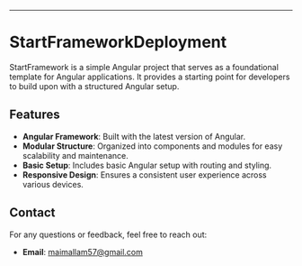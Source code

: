 
---

# StartFrameworkDeployment

StartFramework is a simple Angular project that serves as a foundational template for Angular applications. It provides a starting point for developers to build upon with a structured Angular setup.

## Features

- **Angular Framework**: Built with the latest version of Angular.
- **Modular Structure**: Organized into components and modules for easy scalability and maintenance.
- **Basic Setup**: Includes basic Angular setup with routing and styling.
- **Responsive Design**: Ensures a consistent user experience across various devices.

## Contact

For any questions or feedback, feel free to reach out:

- **Email**: [maimallam57@gmail.com](mailto:maimallam57@gmail.com)
